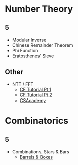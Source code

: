 # Number Theory

## 5
  * Modular Inverse
  * Chinese Remainder Theorem
  * Phi Function
  * Eratosthenes' Sieve

## Other
  * NTT / FFT
    * [CF Tutorial Pt 1](http://codeforces.com/blog/entry/43499)
    * [CF Tutorial Pt 2](http://codeforces.com/blog/entry/48798)
    * [CSAcademy](https://csacademy.com/blog/fast-fourier-transform-and-variations-of-it/)

# Combinatorics

## 5

  * Combinations, Stars & Bars
    * [Barrels & Boxes](http://codeforces.com/contest/768/problem/F) [](83)
